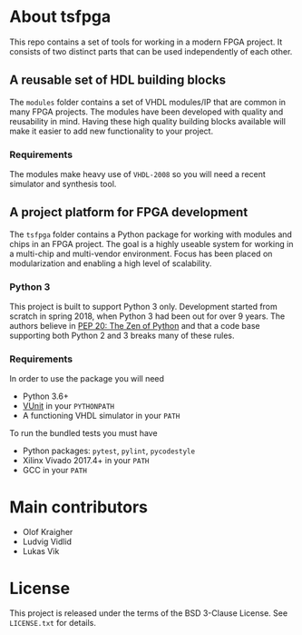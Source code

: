 # About tsfpga
This repo contains a set of tools for working in a modern FPGA project.
It consists of two distinct parts that can be used independently of each other.

## A reusable set of HDL building blocks
The `modules` folder contains a set of VHDL modules/IP that are common in many FPGA projects.
The modules have been developed with quality and reusability in mind.
Having these high quality building blocks available will make it easier to add new functionality to your project.

### Requirements
The modules make heavy use of `VHDL-2008` so you will need a recent simulator and synthesis tool.

## A project platform for FPGA development
The `tsfpga` folder contains a Python package for working with modules and chips in an FPGA project.
The goal is a highly useable system for working in a multi-chip and multi-vendor environment.
Focus has been placed on modularization and enabling a high level of scalability.

### Python 3
This project is built to support Python 3 only.
Development started from scratch in spring 2018, when Python 3 had been out for over 9 years.
The authors believe in [PEP 20: The Zen of Python](https://www.python.org/dev/peps/pep-0020/) and that a code base supporting both Python 2 and 3 breaks many of these rules.

### Requirements
In order to use the package you will need
* Python 3.6+
* [VUnit](https://vunit.github.io/) in your `PYTHONPATH`
* A functioning VHDL simulator in your `PATH`

To run the bundled tests you must have
* Python packages: `pytest`, `pylint`, `pycodestyle`
* Xilinx Vivado 2017.4+ in your `PATH`
* GCC in your `PATH`

# Main contributors
* Olof Kraigher
* Ludvig Vidlid
* Lukas Vik

# License
This project is released under the terms of the BSD 3-Clause License. See `LICENSE.txt` for details.
